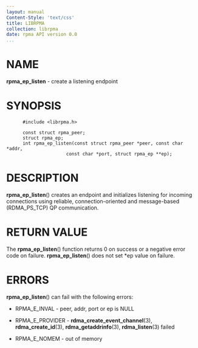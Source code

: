 ```yaml
---
layout: manual
Content-Style: 'text/css'
title: LIBRPMA
collection: librpma
date: rpma API version 0.0
...
```


[comment]: <> (SPDX-License-Identifier: BSD-3-Clause)
[comment]: <> (Copyright 2020, Intel Corporation)

NAME
====

**rpma\_ep\_listen** - create a listening endpoint

SYNOPSIS
========

          #include <librpma.h>

          const struct rpma_peer;
          struct rpma_ep;
          int rpma_ep_listen(const struct rpma_peer *peer, const char *addr,
                          const char *port, struct rpma_ep **ep);

DESCRIPTION
===========

**rpma\_ep\_listen**() creates an endpoint and initializes listening for
incoming connections using reliable, connection-oriented and
message-based (RDMA\_PS\_TCP) QP communication.

RETURN VALUE
============

The **rpma\_ep\_listen**() function returns 0 on success or a negative
error code on failure. **rpma\_ep\_listen**() does not set \*ep value on
failure.

ERRORS
======

**rpma\_ep\_listen**() can fail with the following errors:

-   RPMA\_E\_INVAL - peer, addr, port or ep is NULL

-   RPMA\_E\_PROVIDER - **rdma\_create\_event\_channel**(3),
    **rdma\_create\_id**(3), **rdma\_getaddrinfo**(3),
    **rdma\_listen**(3) failed

-   RPMA\_E\_NOMEM - out of memory
